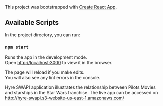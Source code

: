This project was bootstrapped with [Create React App](https://github.com/facebook/create-react-app).

## Available Scripts

In the project directory, you can run:

### `npm start`

Runs the app in the development mode.<br />
Open [http://localhost:3000](http://localhost:3000) to view it in the browser.

The page will reload if you make edits.<br />
You will also see any lint errors in the console.

Hyre SWAPI application illustrates the relationship between Pilots Movies and starships in the Star Wars franchise.
The live app can be accessed on http://hyre-swapi.s3-website-us-east-1.amazonaws.com/
